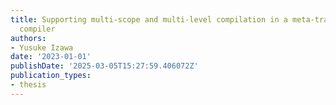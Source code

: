 ```yaml
---
title: Supporting multi-scope and multi-level compilation in a meta-tracing just-in-time
  compiler
authors:
- Yusuke Izawa
date: '2023-01-01'
publishDate: '2025-03-05T15:27:59.406072Z'
publication_types:
- thesis
---
```

